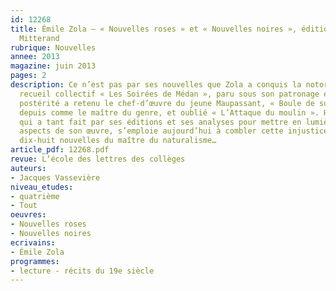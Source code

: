 ```yaml
---
id: 12268
title: Émile Zola – « Nouvelles roses » et « Nouvelles noires », édition d’Henri
  Mitterand
rubrique: Nouvelles
annee: 2013
magazine: juin 2013
pages: 2
description: Ce n’est pas par ses nouvelles que Zola a conquis la notoriété – du
  recueil collectif « Les Soirées de Médan », paru sous son patronage en 1880, la
  postérité a retenu le chef-d’œuvre du jeune Maupassant, « Boule de suif », consacré
  depuis comme le maître du genre, et oublié « L’Attaque du moulin ». Henri Mitterand,
  qui a tant fait par ses éditions et ses analyses pour mettre en lumière les divers
  aspects de son œuvre, s’emploie aujourd’hui à combler cette injustice en publiant
  dix-huit nouvelles du maître du naturalisme…
article_pdf: 12268.pdf
revue: L’école des lettres des collèges
auteurs:
- Jacques Vassevière
niveau_etudes:
- quatrième
- Tout
oeuvres:
- Nouvelles roses
- Nouvelles noires
ecrivains:
- Émile Zola
programmes:
- lecture - récits du 19e siècle
---
```

